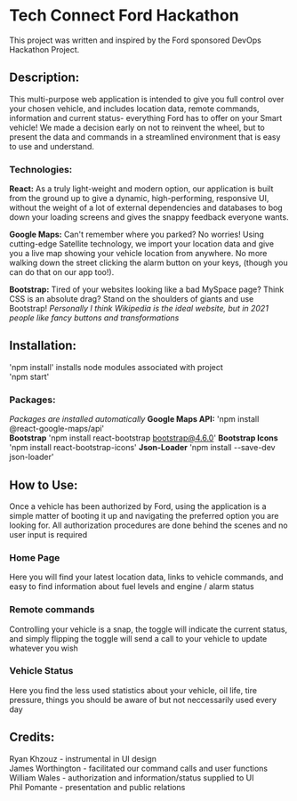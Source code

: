 # Tech Connect Ford Hackathon

This project was written and inspired by the Ford sponsored DevOps Hackathon Project.

## Description:

This multi-purpose web application is intended to give you full control over your chosen vehicle,
and includes location data, remote commands, information and current status- everything Ford
has to offer on your Smart vehicle!
We made a decision early on not to reinvent the wheel, but to present the data and commands in a
streamlined environment that is easy to use and understand.

### Technologies:

**React:** As a truly light-weight and modern option, our application is built from the ground up
to give a dynamic, high-performing, responsive UI, without the weight of a lot of external dependencies
and databases to bog down your loading screens and gives the snappy feedback everyone wants.

**Google Maps:** Can't remember where you parked? No worries! Using cutting-edge Satellite technology,
we import your location data and give you a live map showing your vehicle location from anywhere. No
more walking down the street clicking the alarm button on your keys, (though you can do that on our app too!).

**Bootstrap:** Tired of your websites looking like a bad MySpace page? Think CSS is an absolute drag? Stand
on the shoulders of giants and use Bootstrap!
_Personally I think Wikipedia is the ideal website, but in 2021 people like fancy buttons and transformations_

## Installation:

'npm install' installs node modules associated with project  
'npm start' 

### Packages:
_Packages are installed automatically_
**Google Maps API:** 'npm install @react-google-maps/api'  
**Bootstrap** 'npm install react-bootstrap bootstrap@4.6.0'
**Bootstrap Icons** 'npm install react-bootstrap-icons'
**Json-Loader** 'npm install --save-dev json-loader'

## How to Use:

Once a vehicle has been authorized by Ford, using the application is a simple matter of booting it up and
navigating the preferred option you are looking for.
All authorization procedures are done behind the scenes and no user input is required

### Home Page

Here you will find your latest location data, links to vehicle commands, and easy to find information about fuel
levels and engine / alarm status

### Remote commands

Controlling your vehicle is a snap, the toggle will indicate the current status, and simply flipping the toggle
will send a call to your vehicle to update whatever you wish

### Vehicle Status

Here you find the less used statistics about your vehicle, oil life, tire pressure, things you should be aware of
but not neccessarily used every day

## Credits:

Ryan Khzouz - instrumental in UI design  
James Worthington - facilitated our command calls and user functions  
William Wales - authorization and information/status supplied to UI  
Phil Pomante - presentation and public relations
